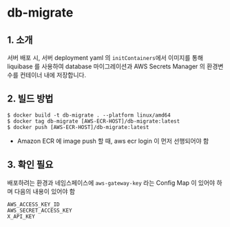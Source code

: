 # db-migrate

## 1. 소개

서버 배포 시, 서버 deployment yaml 의 `initContainers`에서 이미지를 통해 liquibase 를 사용하여 database 마이그레이션과 
AWS Secrets Manager 의 환경변수를 컨테이너 내에 저장합니다.

## 2. 빌드 방법

```
$ docker build -t db-migrate . --platform linux/amd64
$ docker tag db-migrate [AWS-ECR-HOST]/db-migrate:latest
$ docker push [AWS-ECR-HOST]/db-migrate:latest
```

- Amazon ECR 에 image push 할 때, aws ecr login 이 먼저 선행되어야 함

## 3. 확인 필요

배포하려는 환경과 네임스페이스에 `aws-gateway-key` 라는 Config Map 이 있어야 하며 다음의 내용이 있어야 함

```
AWS_ACCESS_KEY_ID
AWS_SECRET_ACCESS_KEY
X_API_KEY
```
